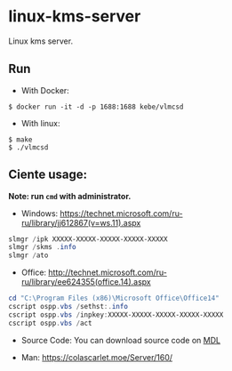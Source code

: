 # linux-kms-server
Linux kms server.

## Run

- With Docker:
```
$ docker run -it -d -p 1688:1688 kebe/vlmcsd
```

- With linux:
```
$ make
$ ./vlmcsd
```

## Ciente usage:

**Note: run `cmd` with administrator.**

- Windows: https://technet.microsoft.com/ru-ru/library/jj612867(v=ws.11).aspx
```powershell
slmgr /ipk XXXXX-XXXXX-XXXXX-XXXXX-XXXXX
slmgr /skms .info
slmgr /ato
```

- Office: http://technet.microsoft.com/ru-ru/library/ee624355(office.14).aspx
```powershell
cd "C:\Program Files (x86)\Microsoft Office\Office14"
cscript ospp.vbs /sethst:.info
cscript ospp.vbs /inpkey:XXXXX-XXXXX-XXXXX-XXXXX-XXXXX
cscript ospp.vbs /act
```

- Source Code:
You can download source code on [MDL](https://forums.mydigitallife.info/threads/50234-Emulated-KMS-Servers-on-non-Windows-platforms)

- Man:
https://colascarlet.moe/Server/160/
